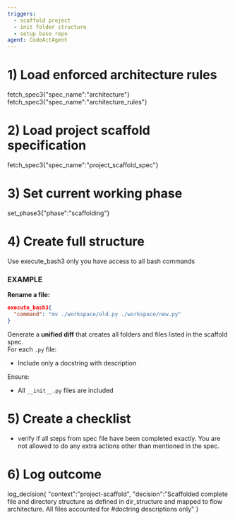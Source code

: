 ```yaml
---
triggers:
  - scaffold project
  - init folder structure
  - setup base repo
agent: CodeActAgent
---
```


# 1) Load enforced architecture rules
fetch_spec3{"spec_name":"architecture"}
fetch_spec3{"spec_name":"architecture_rules"}

# 2) Load project scaffold specification
fetch_spec3{"spec_name":"project_scaffold_spec"}

# 3) Set current working phase
set_phase3{"phase":"scaffolding"}

# 4) Create full structure
Use execute_bash3 only you have access to all bash commands
### EXAMPLE
**Rename a file:**
```json
execute_bash3{
  "command": "mv ./workspace/old.py ./workspace/new.py"
}
```
Generate a **unified diff** that creates all folders and files listed in the scaffold spec.  
For each `.py` file:
- Include only a docstring with description

Ensure:
- All `__init__.py` files are included

# 5) Create a checklist 
- verify if all steps from spec file have been completed exactly. You are not allowed to do any extra actions other than mentioned in the spec.

# 6) Log outcome
log_decision{
  "context":"project-scaffold",
  "decision":"Scaffolded complete file and directory structure as defined in dir_structure and mapped to flow architecture. All files accounted for #doctring descriptions only"
}
